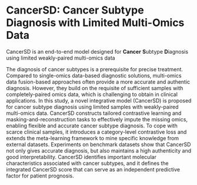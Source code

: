 # CancerSD: Cancer Subtype Diagnosis with Limited Multi-Omics Data
CancerSD is an end-to-end model designed for **Cancer** **S**ubtype **D**iagnosis using limited weakly-paired multi-omics data

The diagnosis of cancer subtypes is a prerequisite for precise treatment. Compared to single-omics data-based diagnostic solutions, multi-omics data fusion-based approaches often provide a more accurate and authentic diagnosis. However, they build on the requisite of sufficient samples with completely-paired omics data, which is challenging to obtain in clinical applications. In this study, a novel integrative model (CancerSD) is proposed for cancer subtype diagnosis using limited samples with weakly-paired multi-omics data. CancerSD constructs tailored contrastive learning and masking-and-reconstruction tasks to effectively impute the missing omics, enabling flexible and accurate cancer subtype diagnosis. To cope with scarce clinical samples, it introduces a category-level contrastive loss and extends the meta-learning framework to mine specific knowledge from external datasets. Experiments on benchmark datasets show that CancerSD not only gives accurate diagnosis, but also maintains a high authenticity and good interpretability. CancerSD identifies important molecular characteristics associated with cancer subtypes, and it defines the integrated CancerSD score that can serve as an independent predictive factor for patient prognosis.
